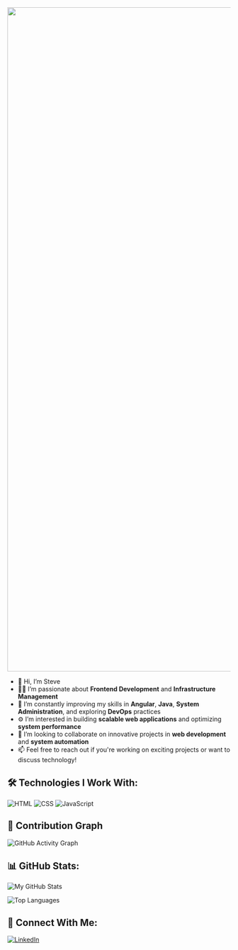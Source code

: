 <img src="https://media.giphy.com/media/qgQUggAC3Pfv687qPC/giphy.gif" width="1500"/>

- 👋 Hi, I’m Steve  
- 👨‍💻 I’m passionate about **Frontend Development** and **Infrastructure Management**  
- 🌱 I’m constantly improving my skills in **Angular**, **Java**, **System Administration**, and exploring **DevOps** practices  
- ⚙️ I’m interested in building **scalable web applications** and optimizing **system performance**  
- 💞️ I’m looking to collaborate on innovative projects in **web development** and **system automation**  
- 📫 Feel free to reach out if you're working on exciting projects or want to discuss technology!


## 🛠 Technologies I Work With:
![HTML](https://img.shields.io/badge/HTML-E34F26?style=for-the-badge&logo=html5&logoColor=white)
![CSS](https://img.shields.io/badge/CSS-1572B6?style=for-the-badge&logo=css3&logoColor=white)
![JavaScript](https://img.shields.io/badge/JavaScript-F7DF1E?style=for-the-badge&logo=javascript&logoColor=black)

## 🌱 Contribution Graph
![GitHub Activity Graph](https://github-readme-activity-graph.vercel.app/graph?username=steve-237&theme=react-dark)

## 📊 GitHub Stats:
![My GitHub Stats](https://github-readme-stats.vercel.app/api?username=steve-237&show_icons=true&theme=radical)

![Top Languages](https://github-readme-stats.vercel.app/api/top-langs/?username=steve-237&layout=compact&theme=radical)

## 🔗 Connect With Me:
[![LinkedIn](https://img.shields.io/badge/LinkedIn-0A66C2?style=for-the-badge&logo=linkedin&logoColor=white)](https://linkedin.com/in/yourprofile)
<!---
steve-237/steve-237 is a ✨ special ✨ repository because its `README.md` (this file) appears on your GitHub profile.
You can click the Preview link to take a look at your changes.
--->
